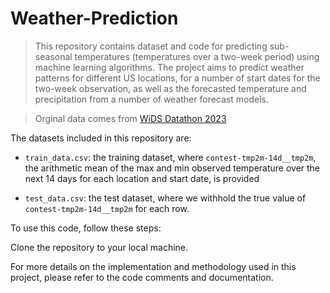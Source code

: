 # Weather-Prediction


> This repository contains dataset and code for predicting sub-seasonal temperatures (temperatures over a two-week period) using machine learning algorithms. The project aims to predict weather patterns for different US locations, for a number of start dates for the two-week observation, as well as the forecasted temperature and precipitation from a number of weather forecast models. 

> Orginal data comes from [WiDS Datathon 2023](https://www.kaggle.com/competitions/widsdatathon2023)

The datasets included in this repository are:

- `train_data.csv`: the training dataset, where `contest-tmp2m-14d__tmp2m`, the arithmetic mean of the max and min observed temperature over the next 14 days for each location and start date, is provided

- `test_data.csv`: the test dataset, where we withhold the true value of `contest-tmp2m-14d__tmp2m` for each row.


To use this code, follow these steps:

Clone the repository to your local machine.


For more details on the implementation and methodology used in this project, please refer to the code comments and documentation.






